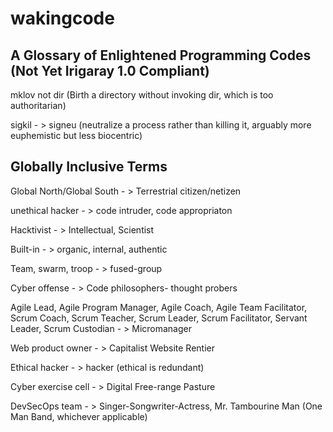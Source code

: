 # wakingcode
A Glossary of Enlightened Programming Codes (Not Yet Irigaray 1.0 Compliant)
---

mklov not dir (Birth a directory without invoking dir, which is too authoritarian)

sigkil - > signeu (neutralize a process rather than killing it, arguably more euphemistic but less biocentric)

Globally Inclusive Terms
------------------------

Global North/Global South - > Terrestrial citizen/netizen

unethical hacker - > code intruder, code appropriaton

Hacktivist - > Intellectual, Scientist

Built-in - > organic, internal, authentic

Team, swarm, troop - > fused-group

Cyber offense - > Code philosophers- thought probers

Agile Lead, Agile Program Manager, Agile Coach, Agile Team Facilitator, Scrum Coach, Scrum Teacher, Scrum Leader, Scrum Facilitator, Servant Leader, Scrum Custodian - > Micromanager

Web product owner - > Capitalist Website Rentier

Ethical hacker - > hacker (ethical is redundant)

Cyber exercise cell - > Digital Free-range Pasture 

DevSecOps team - > Singer-Songwriter-Actress, Mr. Tambourine Man (One Man Band, whichever applicable)










